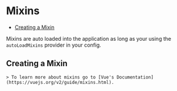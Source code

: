 # Mixins

- [Creating a Mixin](#creating-a-mixin)

Mixins are auto loaded into the application as long as your using the `autoLoadMixins` provider in your config.

## Creating a Mixin

    > To learn more about mixins go to [Vue's Documentation](https://vuejs.org/v2/guide/mixins.html).
